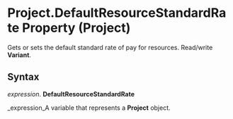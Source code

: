 
# Project.DefaultResourceStandardRate Property (Project)

Gets or sets the default standard rate of pay for resources. Read/write  **Variant**.


## Syntax

 _expression_. **DefaultResourceStandardRate**

 _expression_A variable that represents a  **Project** object.

